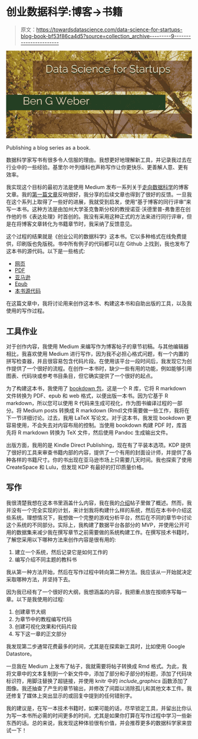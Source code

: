 # 创业数据科学:博客->书籍

> 原文：<https://towardsdatascience.com/data-science-for-startups-blog-book-bf53f86ca4d5?source=collection_archive---------9----------------------->

![](img/c4f4df5a2fcc41234e36b2039002b248.png)

Publishing a blog series as a book.

数据科学家写书有很多令人信服的理由。我想更好地理解新工具，并记录我过去在行业中的一些经验。基里尔·叶列缅科也声称写作让你更快乐、更善解人意、更有效率。

我实现这个目标的最初方法是使用 Medium 发布一系列关于[走向数据科学](https://towardsdatascience.com/)的博客文章。我的[第一篇文章](/data-science-for-startups-introduction-80d022a18aec)反响很好，我分享的后续文章也得到了很好的反馈。一旦我在这个系列上取得了一些好的进展，我就受到启发，使用“基于博客的同行评审”来写一本书。这种方法是由加州大学圣克鲁斯分校的教授诺亚·沃德里普-弗鲁恩在创作他的书《表达处理》时首创的。我没有采用这种正式的方法来进行同行评审，但是在将博客文章转化为书籍章节时，我采纳了反馈意见。

这个过程的结果就是《创业公司的数据科学》这本书。它以多种格式在线免费提供，印刷版也免版税。书中所有例子的代码都可以在 Github 上找到，我也发布了这本书的源代码。以下是一些格式:

*   [网页](https://bgweber.github.io/)
*   [PDF](https://github.com/bgweber/StartupDataScience/raw/master/Weber-DS-V1.pdf)
*   [亚马逊](https://www.amazon.com/dp/1983057975)
*   [Epub](https://github.com/bgweber/StartupDataScience/raw/master/startup-data-science.epub)
*   [本书源代码](https://github.com/bgweber/StartupDataScience/tree/master/book)

在这篇文章中，我将讨论用来创作这本书、构建这本书和自助出版的工具，以及我使用的写作过程。

## 工具作业

对于创作内容，我使用 Medium 来编写作为博客帖子的章节初稿。与其他编辑器相比，我喜欢使用 Medium 进行写作，因为我不必担心格式问题，有一个内置的拼写检查器，并且很容易包含代码片段。在使用该平台一段时间后，我发现它为创作提供了一个很好的流程。在创作一本书时，缺少一些有用的功能，例如能够引用图表、代码块或参考书目条目，但它确实提供了一个很好的起点。

为了构建这本书，我使用了 [bookdown 包](https://bookdown.org/home/)，这是一个 R 库，它将 R markdown 文件转换为 PDF、epub 和 web 格式，以便出版一本书。因为它基于 R markdown，所以您可以使用 R 代码来生成可视化，作为图书编译过程的一部分。将 Medium posts 转换成 R markdown (Rmd)文件需要做一些工作，我将在下一节详细讨论。过去，我用 LaTeX 写论文。对于这本书，我发现 bookdown 更容易使用，不会失去对内容布局的控制。当使用 bookdown 构建 PDF 时，库首先将 R markdown 转换为 TeX 文件，然后使用 Pandoc 生成输出文件。

出版方面，我用的是 Kindle Direct Publishing，现在有了平装本选项。KDP 提供了很好的工具来审查书籍内部的内容，提供了一个有用的封面设计师，并提供了各种各样的书籍尺寸。你的书出现在亚马逊市场上只需要几天时间。我也探索了使用 CreateSpace 和 Lulu，但发现 KDP 有最好的打印质量价格。

## 写作

我很清楚我想在这本书里涵盖什么内容，我在我的[介绍](/data-science-for-startups-introduction-80d022a18aec)帖子里做了概述。然而，我并没有一个完全实现的计划，来计划我将构建什么样的系统，然后在本书中介绍这些系统。理想情况下，我想做一个完整的游戏分析平台，然后在不同的章节中讨论这个系统的不同部分。实际上，我构建了数据平台各部分的 MVP，并使用公开可用的数据集来减少我在撰写章节之前需要做的系统构建工作。在撰写技术书籍时，了解您采用以下哪种方法来创作内容是很有用的:

1.  建立一个系统，然后记录它是如何工作的
2.  编写介绍不同主题的教科书

我从第一种方法开始，然后在写作过程中转向第二种方法。我应该从一开始就决定采取哪种方法，并坚持下去。

因为我已经有了一个很好的大纲，我想涵盖的内容，我把重点放在按顺序写每一章。以下是我使用的过程:

1.  创建章节大纲
2.  为章节中的教程编写代码
3.  创建可视化效果和代码片段
4.  写下这一章的正文部分

我发现第二步通常花费最多的时间，尤其是在探索新工具时，比如使用 Google Datastore。

一旦我在 Medium 上发布了帖子，我就需要将帖子转换成 Rmd 格式。为此，我将文章中的文本复制到一个新文件中，添加了部分和子部分的标题，添加了代码块标识符，用脚注替换了超链接，并使用 knitr 中的 *include_graphics* 函数添加了图像。我还抽查了产生的章节输出，并修改了间距以消除孤儿和其他文本工件。我还修复了媒体上突出显示的或回复中提到的任何错别字。

我的建议是，在写一本技术书籍时，如果可能的话，尽早锁定工具，并留出比你认为写一本书所必需的时间更多的时间，尤其是如果你打算在写作过程中学习一些新东西的话。总的来说，我发现这种体验很有价值，并会推荐更多的数据科学家来尝试一下！